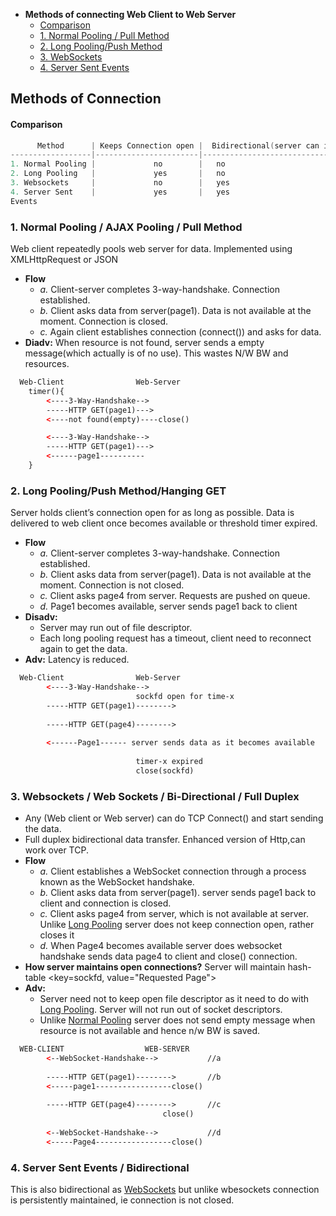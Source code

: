 - **Methods of connecting Web Client to Web Server**
  - [Comparison](#vs)
  - [1. Normal Pooling / Pull Method](#m1)
  - [2. Long Pooling/Push Method](#m2)
  - [3. WebSockets](#m3)
  - [4. Server Sent Events](#m4)

## Methods of Connection
<a name=vs></a>
#### Comparison
```c
      Method      | Keeps Connection open |  Bidirectional(server can initiatiate connection) | Recommended to use
------------------|-----------------------|---------------------------------------------------|-----
1. Normal Pooling |             no        |   no                                              |
2. Long Pooling   |             yes       |   no                                              |
3. Websockets     |             no        |   yes                                             | yes
4. Server Sent    |             yes       |   yes                                             | yes
Events
```

<a name=m1></a>
### 1. Normal Pooling / AJAX Pooling / Pull Method
Web client repeatedly pools web server for data. Implemented using XMLHttpRequest or JSON
- **Flow**
  - *a.* Client-server completes 3-way-handshake. Connection established.
  - *b.* Client asks data from server(page1). Data is not available at the moment. Connection is closed.
  - *c.* Again client establishes connection (connect()) and asks for data.
- **Diadv:** When resource is not found, server sends a empty message(which actually is of no use). This wastes N/W BW and resources.
```html
  Web-Client                Web-Server
    timer(){
        <----3-Way-Handshake-->
        -----HTTP GET(page1)--->
        <----not found(empty)----close()

        <----3-Way-Handshake-->
        -----HTTP GET(page1)--->          
        <------page1----------          
    }
```

<a name=m2></a>
### 2. Long Pooling/Push Method/Hanging GET
Server holds client’s connection open for as long as possible. Data is delivered to web client once becomes available or threshold timer expired.
- **Flow**
  - *a.* Client-server completes 3-way-handshake. Connection established.
  - *b.* Client asks data from server(page1). Data is not available at the moment. Connection is not closed.
  - *c.* Client asks page4 from server. Requests are pushed on queue.
  - *d.* Page1 becomes available, server sends page1 back to client
- **Disadv:**
  - Server may run out of file descriptor.
  - Each long pooling request has a timeout, client need to reconnect again to get the data.
- **Adv:** Latency is reduced.
```html
  Web-Client                Web-Server
        <----3-Way-Handshake-->
                            sockfd open for time-x
        -----HTTP GET(page1)-------->
                              
        -----HTTP GET(page4)-------->
          
        <------Page1------ server sends data as it becomes available
                           
                            timer-x expired
                            close(sockfd)
```

<a name=m3></a>
### 3. Websockets / Web Sockets / Bi-Directional / Full Duplex
- Any (Web client or Web server) can do TCP Connect() and start sending the data.
- Full duplex bidirectional data transfer. Enhanced version of Http,can work over TCP.
- **Flow**
  - *a.* Client establishes a WebSocket connection through a process known as the WebSocket handshake.
  - *b.* Client asks data from server(page1). server sends page1 back to client and connection is closed.
  - *c.* Client asks page4 from server, which is not available at server. Unlike [Long Pooling]() server does not keep connection open, rather closes it
  - *d.* When Page4 becomes available server does websocket handshake sends data page4 to client and close() connection.
- **How server maintains open connections?** Server will maintain hash-table <key=sockfd, value="Requested Page">
- **Adv:**
  - Server need not to keep open file descriptor as it need to do with [Long Pooling](). Server will not run out of socket descriptors.
  - Unlike [Normal Pooling]() server does not send empty message when resource is not available and hence n/w BW is saved.
```html
  WEB-CLIENT                  WEB-SERVER
        <--WebSocket-Handshake-->           //a
          
        -----HTTP GET(page1)-------->       //b
        <-----page1-----------------close() 
                                            
        -----HTTP GET(page4)-------->       //c
                                  close()
                                 
        <--WebSocket-Handshake-->           //d
        <-----Page4-----------------close()
```

<a name=m4></a>
### 4. Server Sent Events / Bidirectional
This is also bidirectional as [WebSockets](#m3) but unlike wbesockets connection is persistently maintained, ie connection is not closed.



